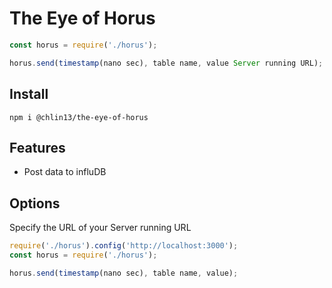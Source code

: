 # The Eye of Horus



```js
const horus = require('./horus');

horus.send(timestamp(nano sec), table name, value Server running URL);
```

## Install
```
npm i @chlin13/the-eye-of-horus
```

## Features
*  Post data to influDB

## Options
Specify the URL of your Server running URL
```js
require('./horus').config('http://localhost:3000');
const horus = require('./horus');

horus.send(timestamp(nano sec), table name, value);
```